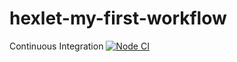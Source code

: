 # hexlet-my-first-workflow
Continuous Integration
[![Node CI](https://github.com/aleksandrbagrov/hexlet-my-first-workflow/workflows/Node%20CI/badge.svg)](https://github.com/aleksandrbagrov/hexlet-my-first-workflow/actions)
